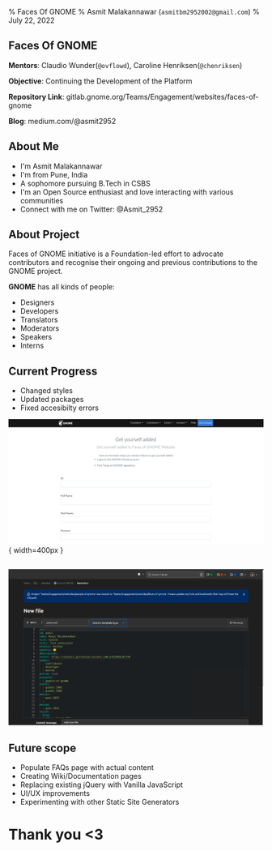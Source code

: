 % Faces Of GNOME
% Asmit Malakannawar (`asmitbm2952002@gmail.com`)
% July 22, 2022

## **Faces Of GNOME**

**Mentors**: Claudio Wunder(`@ovflowd`), Caroline Henriksen(`@chenriksen`)

**Objective**: Continuing the Development of the Platform

**Repository Link**: gitlab.gnome.org/Teams/Engagement/websites/faces-of-gnome

**Blog**: medium.com/@asmit2952

## About Me

- I'm Asmit Malakannawar
- I'm from Pune, India
- A sophomore pursuing B.Tech in CSBS
- I'm an Open Source enthusiast and love interacting with various communities
- Connect with me on Twitter: @Asmit_2952

## About Project

Faces of GNOME initiative is a Foundation-led effort to advocate contributors and recognise their ongoing and previous contributions to the GNOME project.

**GNOME** has all kinds of people:

- Designers
- Developers
- Translators
- Moderators
- Speakers
- Interns

## Current Progress

- Changed styles
- Updated packages
- Fixed accesibilty errors

![](./form.png){ width=400px }

## 

![](./result.png)

## Future scope

- Populate FAQs page with actual content
- Creating Wiki/Documentation pages 
- Replacing existing jQuery with Vanilla JavaScript
- UI/UX improvements
- Experimenting with other Static Site Generators

# Thank you <3